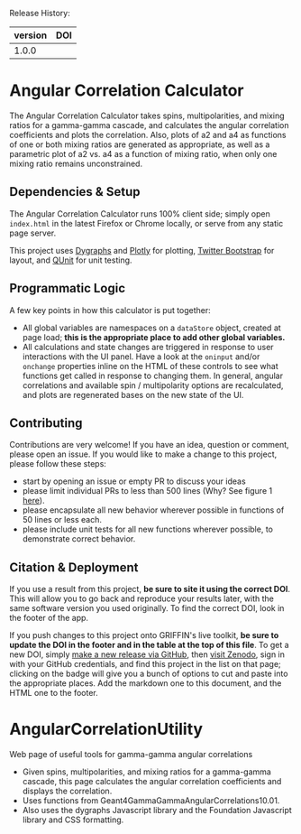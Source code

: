 Release History:

version | DOI
--------|------
1.0.0   | 

# Angular Correlation Calculator

The Angular Correlation Calculator takes spins, multipolarities, and mixing ratios for a gamma-gamma cascade, and calculates the angular correlation coefficients and plots the correlation. Also, plots of a2 and a4 as functions of one or both mixing ratios are generated as appropriate, as well as a parametric plot of a2 vs. a4 as a function of mixing ratio, when only one mixing ratio remains unconstrained.

## Dependencies & Setup

The Angular Correlation Calculator runs 100% client side; simply open `index.html` in the latest Firefox or Chrome locally, or serve from any static page server.

This project uses [Dygraphs](http://dygraphs.com/) and [Plotly](https://plot.ly/) for plotting, [Twitter Bootstrap](http://getbootstrap.com/) for layout, and [QUnit](http://qunitjs.com/) for unit testing.
 
## Programmatic Logic

A few key points in how this calculator is put together:

 - All global variables are namespaces on a `dataStore` object, created at page load; **this is the appropriate place to add other global variables.**
 - All calculations and state changes are triggered in response to user interactions with the UI panel. Have a look at the `oninput` and/or `onchange` properties inline on the HTML of these controls to see what functions get called in response to changing them. In general, angular correlations and available spin / multipolarity options are recalculated, and plots are regenerated bases on the new state of the UI. 

## Contributing

Contributions are very welcome! If you have an idea, question or comment, please open an issue. If you would like to make a change to this project, please follow these steps:
 - start by opening an issue or empty PR to discuss your ideas
 - please limit individual PRs to less than 500 lines (Why? See figure 1 [here](https://smartbear.com/SmartBear/media/pdfs/11_Best_Practices_for_Peer_Code_Review.pdf)).
 - please encapsulate all new behavior wherever possible in functions of 50 lines or less each.
 - please include unit tests for all new functions wherever possible, to demonstrate correct behavior.

## Citation & Deployment

If you use a result from this project, **be sure to site it using the correct DOI**. This will allow you to go back and reproduce your results later, with the same software version you used originally. To find the correct DOI, look in the footer of the app.

If you push changes to this project onto GRIFFIN's live toolkit, **be sure to update the DOI in the footer and in the table at the top of this file**. To get a new DOI, simply [make a new release via GitHub](https://help.github.com/articles/creating-releases/), then [visit Zenodo](https://zenodo.org/account/settings/github/), sign in with your GitHub credentials, and find this project in the list on that page; clicking on the badge will give you a bunch of options to cut and paste into the appropriate places. Add the markdown one to this document, and the HTML one to the footer.






# AngularCorrelationUtility
Web page of useful tools for gamma-gamma angular correlations
* Given spins, multipolarities, and mixing ratios for a gamma-gamma cascade, this page calculates the angular correlation coefficients and displays the correlation.
* Uses functions from Geant4GammaGammaAngularCorrelations10.01.
* Also uses the dygraphs Javascript library and the Foundation Javascript library and CSS formatting.
